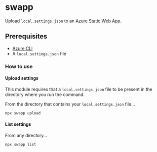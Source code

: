 # swapp

Upload `local.settings.json` to an [Azure Static Web App](aka.ms/swadocs).


## Prerequisites

- [Azure CLI](https://docs.microsoft.com/cli/azure/install-azure-cli?view=azure-cli-latest&WT.mc_id=m365-0000-buhollan)
- A `local.settings.json` file

### How to use

#### Upload settings

This module requires that a `local.settings.json` file to be present in the directory where you run the command.

From the directory that contains your `local.settings.json` file...

```bash
npx swapp upload
```

#### List settings

From any directory...

```bash
npx swapp list
```

